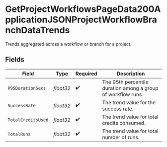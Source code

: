 # GetProjectWorkflowsPageData200ApplicationJSONProjectWorkflowBranchDataTrends

Trends aggregated across a workflow or branch for a project.


## Fields

| Field                                                        | Type                                                         | Required                                                     | Description                                                  |
| ------------------------------------------------------------ | ------------------------------------------------------------ | ------------------------------------------------------------ | ------------------------------------------------------------ |
| `P95DurationSecs`                                            | *float32*                                                    | :heavy_check_mark:                                           | The 95th percentile duration among a group of workflow runs. |
| `SuccessRate`                                                | *float32*                                                    | :heavy_check_mark:                                           | The trend value for the success rate.                        |
| `TotalCreditsUsed`                                           | *float32*                                                    | :heavy_check_mark:                                           | The trend value for total credits consumed.                  |
| `TotalRuns`                                                  | *float32*                                                    | :heavy_check_mark:                                           | The trend value for total number of runs.                    |